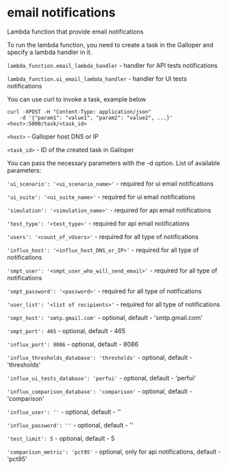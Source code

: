# email notifications
Lambda function that provide email notifications

To run the lambda function, you need to create a task in the Galloper and specify a lambda handler in it.

`lambda_function.email_lambda_handler` - handler for API tests notifications

`lambda_function.ui_email_lambda_handler` - handler for UI tests notifications

You can use curl to invoke a task, example below

```
curl -XPOST -H "Content-Type: application/json"
    -d '{"param1": "value1", "param2": "value2", ...}' <host>:5000/task/<task_id>
```

`<host>` - Galloper host DNS or IP

`<task_id>` - ID of the created task in Galloper

You can pass the necessary parameters with the -d option. List of available parameters:

`'ui_scenario': '<ui_scenario_name>'` - required for ui email notifications

`'ui_suite': '<ui_suite_name>'` - required for ui email notifications

`'simulation': '<simulation_name>'` - required for api email notifications

`'test_type': '<test_type>'` - required for api email notifications

`'users': '<count_of_vUsers>'` - required for all type of notifications

`'influx_host': '<influx_host_DNS_or_IP>'` - required for all type of notifications

`'smpt_user': '<smpt_user_who_will_send_email>'` - required for all type of notifications

`'smpt_password': '<password>'` - required for all type of notifications

`'user_list': '<list of recipients>'` - required for all type of notifications


`'smpt_host': 'smtp.gmail.com'` - optional, default - 'smtp.gmail.com'
 
`'smpt_port': 465` - optional, default - 465
 
`'influx_port': 8086` - optional, default - 8086

`'influx_thresholds_database': 'thresholds'` - optional, default - 'thresholds'

`'influx_ui_tests_database': 'perfui'` - optional, default - 'perfui'

`'influx_comparison_database': 'comparison'` - optional, default - 'comparison'

`'influx_user': ''` - optional, default - ''

`'influx_password': ''` - optional, default - ''

`'test_limit': 5` - optional, default - 5

`'comparison_metric': 'pct95'` - optional, only for api notifications, default - 'pct95'
 
